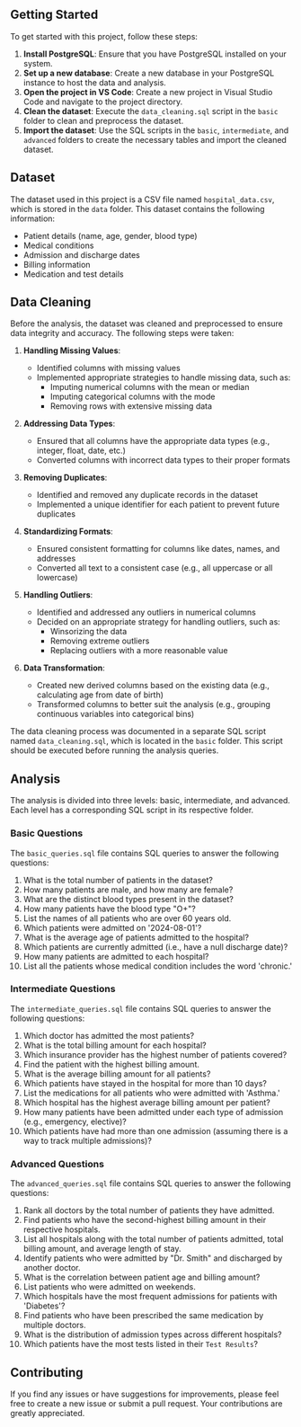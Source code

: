 ## Getting Started
To get started with this project, follow these steps:

1. **Install PostgreSQL**: Ensure that you have PostgreSQL installed on your system.
2. **Set up a new database**: Create a new database in your PostgreSQL instance to host the data and analysis.
3. **Open the project in VS Code**: Create a new project in Visual Studio Code and navigate to the project directory.
4. **Clean the dataset**: Execute the `data_cleaning.sql` script in the `basic` folder to clean and preprocess the dataset.
5. **Import the dataset**: Use the SQL scripts in the `basic`, `intermediate`, and `advanced` folders to create the necessary tables and import the cleaned dataset.

## Dataset
The dataset used in this project is a CSV file named `hospital_data.csv`, which is stored in the `data` folder. This dataset contains the following information:

- Patient details (name, age, gender, blood type)
- Medical conditions
- Admission and discharge dates
- Billing information
- Medication and test details

## Data Cleaning
Before the analysis, the dataset was cleaned and preprocessed to ensure data integrity and accuracy. The following steps were taken:

1. **Handling Missing Values**:
   - Identified columns with missing values
   - Implemented appropriate strategies to handle missing data, such as:
     - Imputing numerical columns with the mean or median
     - Imputing categorical columns with the mode
     - Removing rows with extensive missing data

2. **Addressing Data Types**:
   - Ensured that all columns have the appropriate data types (e.g., integer, float, date, etc.)
   - Converted columns with incorrect data types to their proper formats

3. **Removing Duplicates**:
   - Identified and removed any duplicate records in the dataset
   - Implemented a unique identifier for each patient to prevent future duplicates

4. **Standardizing Formats**:
   - Ensured consistent formatting for columns like dates, names, and addresses
   - Converted all text to a consistent case (e.g., all uppercase or all lowercase)

5. **Handling Outliers**:
   - Identified and addressed any outliers in numerical columns
   - Decided on an appropriate strategy for handling outliers, such as:
     - Winsorizing the data
     - Removing extreme outliers
     - Replacing outliers with a more reasonable value

6. **Data Transformation**:
   - Created new derived columns based on the existing data (e.g., calculating age from date of birth)
   - Transformed columns to better suit the analysis (e.g., grouping continuous variables into categorical bins)

The data cleaning process was documented in a separate SQL script named `data_cleaning.sql`, which is located in the `basic` folder. This script should be executed before running the analysis queries.

## Analysis
The analysis is divided into three levels: basic, intermediate, and advanced. Each level has a corresponding SQL script in its respective folder.

### Basic Questions
The `basic_queries.sql` file contains SQL queries to answer the following questions:

1. What is the total number of patients in the dataset?
2. How many patients are male, and how many are female?
3. What are the distinct blood types present in the dataset?
4. How many patients have the blood type "O+"?
5. List the names of all patients who are over 60 years old.
6. Which patients were admitted on '2024-08-01'?
7. What is the average age of patients admitted to the hospital?
8. Which patients are currently admitted (i.e., have a null discharge date)?
9. How many patients are admitted to each hospital?
10. List all the patients whose medical condition includes the word 'chronic.'

### Intermediate Questions
The `intermediate_queries.sql` file contains SQL queries to answer the following questions:

1. Which doctor has admitted the most patients?
2. What is the total billing amount for each hospital?
3. Which insurance provider has the highest number of patients covered?
4. Find the patient with the highest billing amount.
5. What is the average billing amount for all patients?
6. Which patients have stayed in the hospital for more than 10 days?
7. List the medications for all patients who were admitted with 'Asthma.'
8. Which hospital has the highest average billing amount per patient?
9. How many patients have been admitted under each type of admission (e.g., emergency, elective)?
10. Which patients have had more than one admission (assuming there is a way to track multiple admissions)?

### Advanced Questions
The `advanced_queries.sql` file contains SQL queries to answer the following questions:

1. Rank all doctors by the total number of patients they have admitted.
2. Find patients who have the second-highest billing amount in their respective hospitals.
3. List all hospitals along with the total number of patients admitted, total billing amount, and average length of stay.
4. Identify patients who were admitted by "Dr. Smith" and discharged by another doctor.
5. What is the correlation between patient age and billing amount?
6. List patients who were admitted on weekends.
7. Which hospitals have the most frequent admissions for patients with 'Diabetes'?
8. Find patients who have been prescribed the same medication by multiple doctors.
9. What is the distribution of admission types across different hospitals?
10. Which patients have the most tests listed in their `Test Results`?

## Contributing
If you find any issues or have suggestions for improvements, please feel free to create a new issue or submit a pull request. Your contributions are greatly appreciated.
